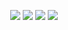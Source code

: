 <p align="center">
    <a href="https://discord.com/users/386427041039253505"><img src="https://img.shields.io/badge/Arselis%20-7289DA.svg?&style=for-the-badge&logo=discord&logoColor=white"></a>
    <a href="https://github.com/Arselis0"><img src="https://img.shields.io/badge/Arselis%20-1d202b.svg?&style=for-the-badge&logo=github&logoColor=white"></a>
    <a href="https://discord.gg/2cQHFPmXtx"><img src="https://img.shields.io/badge/Drestis%20Support%20-7289DA.svg?&style=for-the-badge&logo=discord&logoColor=white"></a>
    <a href="https://www.youtube.com/channel/UCuV0OGDc4n5SyaQe2q7u8eA"><img src="https://img.shields.io/static/v1?label=youtube&message=Arselis&color=red"></a>
    </p>
